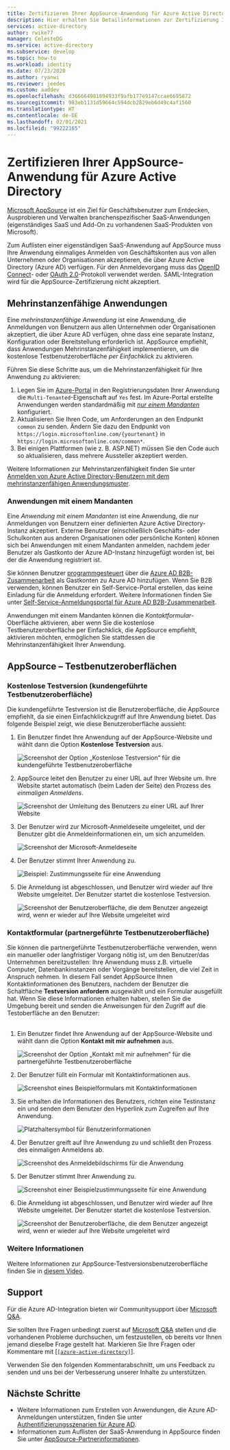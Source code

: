 ```yaml
---
title: Zertifizieren Ihrer AppSource-Anwendung für Azure Active Directory | Microsoft-Dokumentation
description: Hier erhalten Sie Detailinformationen zur Zertifizierung Ihrer AppSource-Anwendung für Azure Active Directory.
services: active-directory
author: rwike77
manager: CelesteDG
ms.service: active-directory
ms.subservice: develop
ms.topic: how-to
ms.workload: identity
ms.date: 07/23/2020
ms.author: ryanwi
ms.reviewer: jeedes
ms.custom: aaddev
ms.openlocfilehash: d366664981894933f9afb177e9147ccae6695872
ms.sourcegitcommit: 983eb1131d59664c594dcb2829eb6d49c4af1560
ms.translationtype: HT
ms.contentlocale: de-DE
ms.lasthandoff: 02/01/2021
ms.locfileid: "99222165"
---
```

# <a name="get-appsource-certified-for-azure-active-directory"></a>Zertifizieren Ihrer AppSource-Anwendung für Azure Active Directory

[Microsoft AppSource](https://appsource.microsoft.com/) ist ein Ziel für Geschäftsbenutzer zum Entdecken, Ausprobieren und Verwalten branchenspezifischer SaaS-Anwendungen (eigenständiges SaaS und Add-On zu vorhandenen SaaS-Produkten von Microsoft).

Zum Auflisten einer eigenständigen SaaS-Anwendung auf AppSource muss Ihre Anwendung einmaliges Anmelden von Geschäftskonten aus von allen Unternehmen oder Organisationen akzeptieren, die über Azure Active Directory (Azure AD) verfügen. Für den Anmeldevorgang muss das [OpenID Connect](v2-protocols-oidc.md)- oder [OAuth 2.0](v2-oauth2-auth-code-flow.md)-Protokoll verwendet werden. SAML-Integration wird für die AppSource-Zertifizierung nicht akzeptiert.

## <a name="multi-tenant-applications"></a>Mehrinstanzenfähige Anwendungen

Eine *mehrinstanzenfähige Anwendung* ist eine Anwendung, die Anmeldungen von Benutzern aus allen Unternehmen oder Organisationen akzeptiert, die über Azure AD verfügen, ohne dass eine separate Instanz, Konfiguration oder Bereitstellung erforderlich ist. AppSource empfiehlt, dass Anwendungen Mehrinstanzenfähigkeit implementieren, um die kostenlose Testbenutzeroberfläche *per Einfachklick* zu aktivieren.

Führen Sie diese Schritte aus, um die Mehrinstanzenfähigkeit für Ihre Anwendung zu aktivieren:
1. Legen Sie im [Azure-Portal](https://portal.azure.com/#blade/Microsoft_AAD_IAM/ActiveDirectoryMenuBlade/RegisteredApps) in den Registrierungsdaten Ihrer Anwendung die `Multi-Tenanted`-Eigenschaft auf `Yes` fest. Im Azure-Portal erstellte Anwendungen werden standardmäßig mit *[nur einem Mandanten](#single-tenant-applications)* konfiguriert.
1. Aktualisieren Sie Ihren Code, um Anforderungen an den Endpunkt `common` zu senden. Ändern Sie dazu den Endpunkt von `https://login.microsoftonline.com/{yourtenant}` in `https://login.microsoftonline.com/common*`.
1. Bei einigen Plattformen (wie z. B. ASP.NET) müssen Sie den Code auch so aktualisieren, dass mehrere Aussteller akzeptiert werden.

Weitere Informationen zur Mehrinstanzenfähigkeit finden Sie unter [Anmelden von Azure Active Directory-Benutzern mit dem mehrinstanzenfähigen Anwendungsmuster](howto-convert-app-to-be-multi-tenant.md).

### <a name="single-tenant-applications"></a>Anwendungen mit einem Mandanten

Eine *Anwendung mit einem Mandanten* ist eine Anwendung, die nur Anmeldungen von Benutzern einer definierten Azure Active Directory-Instanz akzeptiert. Externe Benutzer (einschließlich Geschäfts- oder Schulkonten aus anderen Organisationen oder persönliche Konten) können sich bei Anwendungen mit einem Mandanten anmelden, nachdem jeder Benutzer als Gastkonto der Azure AD-Instanz hinzugefügt worden ist, bei der die Anwendung registriert ist. 

Sie können Benutzer [programmgesteuert](../../active-directory-b2c/code-samples.md) über die [Azure AD B2B-Zusammenarbeit](../external-identities/what-is-b2b.md) als Gastkonten zu Azure AD hinzufügen. Wenn Sie B2B verwenden, können Benutzer ein Self-Service-Portal erstellen, das keine Einladung für die Anmeldung erfordert. Weitere Informationen finden Sie unter [Self-Service-Anmeldungsportal für Azure AD B2B-Zusammenarbeit](../external-identities/self-service-portal.md).

Anwendungen mit einem Mandanten können die *Kontaktformular*-Oberfläche aktivieren, aber wenn Sie die kostenlose Testbenutzeroberfläche per Einfachklick, die AppSource empfiehlt, aktivieren möchten, ermöglichen Sie stattdessen die Mehrinstanzenfähigkeit Ihrer Anwendung.

## <a name="appsource-trial-experiences"></a>AppSource – Testbenutzeroberflächen

### <a name="free-trial-customer-led-trial-experience"></a>Kostenlose Testversion (kundengeführte Testbenutzeroberfläche)

Die kundengeführte Testversion ist die Benutzeroberfläche, die AppSource empfiehlt, da sie einen Einfachklickzugriff auf Ihre Anwendung bietet. Das folgende Beispiel zeigt, wie diese Benutzeroberfläche aussieht:

1.  Ein Benutzer findet Ihre Anwendung auf der AppSource-Website und wählt dann die Option **Kostenlose Testversion** aus.

    ![Screenshot der Option „Kostenlose Testversion“ für die kundengeführte Testbenutzeroberfläche](./media/active-directory-devhowto-appsource-certified/customer-led-trial-step1.png)

2.  AppSource leitet den Benutzer zu einer URL auf Ihrer Website um. Ihre Website startet automatisch (beim Laden der Seite) den Prozess des *einmaligen Anmeldens*.

    ![Screenshot der Umleitung des Benutzers zu einer URL auf Ihrer Website](./media/active-directory-devhowto-appsource-certified/customer-led-trial-step2.png)

3.  Der Benutzer wird zur Microsoft-Anmeldeseite umgeleitet, und der Benutzer gibt die Anmeldeinformationen ein, um sich anzumelden.

    ![Screenshot der Microsoft-Anmeldeseite](./media/active-directory-devhowto-appsource-certified/customer-led-trial-step3.png)

4. Der Benutzer stimmt Ihrer Anwendung zu.

    ![Beispiel: Zustimmungsseite für eine Anwendung](./media/active-directory-devhowto-appsource-certified/customer-led-trial-step4.png)

5.  Die Anmeldung ist abgeschlossen, und Benutzer wird wieder auf Ihre Website umgeleitet.  Der Benutzer startet die kostenlose Testversion.

    ![Screenshot der Benutzeroberfläche, die dem Benutzer angezeigt wird, wenn er wieder auf Ihre Website umgeleitet wird](./media/active-directory-devhowto-appsource-certified/customer-led-trial-step5.png)

### <a name="contact-me-partner-led-trial-experience"></a>Kontaktformular (partnergeführte Testbenutzeroberfläche)

Sie können die partnergeführte Testbenutzeroberfläche verwenden, wenn ein manueller oder langfristiger Vorgang nötig ist, um den Benutzer/das Unternehmen bereitzustellen: Ihre Anwendung muss z.B. virtuelle Computer, Datenbankinstanzen oder Vorgänge bereitstellen, die viel Zeit in Anspruch nehmen. In diesem Fall sendet AppSource Ihnen Kontaktinformationen des Benutzers, nachdem der Benutzer die Schaltfläche **Testversion anfordern** ausgewählt und ein Formular ausgefüllt hat. Wenn Sie diese Informationen erhalten haben, stellen Sie die Umgebung bereit und senden die Anweisungen für den Zugriff auf die Testoberfläche an den Benutzer:<br/><br/>

1. Ein Benutzer findet Ihre Anwendung auf der AppSource-Website und wählt dann die Option **Kontakt mit mir aufnehmen** aus.

    ![Screenshot der Option „Kontakt mit mir aufnehmen“ für die partnergeführte Testbenutzeroberfläche](./media/active-directory-devhowto-appsource-certified/partner-led-trial-step1.png)

2. Der Benutzer füllt ein Formular mit Kontaktinformationen aus.

    ![Screenshot eines Beispielformulars mit Kontaktinformationen](./media/active-directory-devhowto-appsource-certified/partner-led-trial-step2.png)

3. Sie erhalten die Informationen des Benutzers, richten eine Testinstanz ein und senden dem Benutzer den Hyperlink zum Zugreifen auf Ihre Anwendung.

    ![Platzhaltersymbol für Benutzerinformationen](./media/active-directory-devhowto-appsource-certified/usercontact.png)

4. Der Benutzer greift auf Ihre Anwendung zu und schließt den Prozess des einmaligen Anmeldens ab.

    ![Screenshot des Anmeldebildschirms für die Anwendung](./media/active-directory-devhowto-appsource-certified/partner-led-trial-step3.png)

5. Der Benutzer stimmt Ihrer Anwendung zu.

    ![Screenshot einer Beispielzustimmungsseite für eine Anwendung](./media/active-directory-devhowto-appsource-certified/partner-led-trial-step4.png)

6. Die Anmeldung ist abgeschlossen, und Benutzer wird wieder auf Ihre Website umgeleitet. Der Benutzer startet die kostenlose Testversion.

    ![Screenshot der Benutzeroberfläche, die dem Benutzer angezeigt wird, wenn er wieder auf Ihre Website umgeleitet wird](./media/active-directory-devhowto-appsource-certified/customer-led-trial-step5.png)

### <a name="more-information"></a>Weitere Informationen

Weitere Informationen zur AppSource-Testversionsbenutzeroberfläche finden Sie in [diesem Video](https://aka.ms/trialexperienceforwebapps). 

## <a name="get-support"></a>Support

Für die Azure AD-Integration bieten wir Communitysupport über [Microsoft Q&A](https://docs.microsoft.com/answers/topics/azure-active-directory.html).

Sie sollten Ihre Fragen unbedingt zuerst auf [Microsoft Q&A](https://docs.microsoft.com/answers/topics/azure-active-directory.html) stellen und die vorhandenen Probleme durchsuchen, um festzustellen, ob bereits vor Ihnen jemand dieselbe Frage gestellt hat. Markieren Sie Ihre Fragen oder Kommentare mit [[`[azure-active-directory]`](https://docs.microsoft.com/answers/topics/azure-active-directory.html)].

Verwenden Sie den folgenden Kommentarabschnitt, um uns Feedback zu senden und uns bei der Verbesserung unserer Inhalte zu unterstützen.

## <a name="next-steps"></a>Nächste Schritte

- Weitere Informationen zum Erstellen von Anwendungen, die Azure AD-Anmeldungen unterstützen, finden Sie unter [Authentifizierungsszenarien für Azure AD](authentication-flows-app-scenarios.md).
- Informationen zum Auflisten der SaaS-Anwendung in AppSource finden Sie unter [AppSource-Partnerinformationen](https://appsource.microsoft.com/partners).